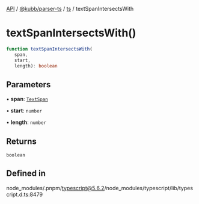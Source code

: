 [API](../../../../../packages.md) / [@kubb/parser-ts](../../../index.md) / [ts](../index.md) / textSpanIntersectsWith

# textSpanIntersectsWith()

```ts
function textSpanIntersectsWith(
   span, 
   start, 
   length): boolean
```

## Parameters

• **span**: [`TextSpan`](../interfaces/TextSpan.md)

• **start**: `number`

• **length**: `number`

## Returns

`boolean`

## Defined in

node\_modules/.pnpm/typescript@5.6.2/node\_modules/typescript/lib/typescript.d.ts:8479
